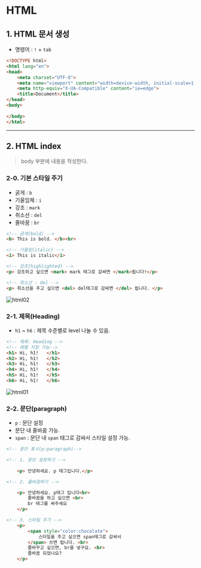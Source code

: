 # HTML

## 1. HTML 문서 생성

* 명령어 : `!` + `tab` 

```html
<!DOCTYPE html>
<html lang="en">
<head>
    <meta charset="UTF-8">
    <meta name="viewport" content="width=device-width, initial-scale=1.0">
    <meta http-equiv="X-UA-Compatible" content="ie=edge">
    <title>Document</title>
</head>
<body>
    
</body>
</html>
```



---

## 2. HTML index 

> body 부분에 내용을 작성한다.

### 2-0. 기본 스타일 주기

* 굵게 : `b`
* 기울임체 : `i`
* 강조 : `mark`
* 취소선 : `del`
* 줄바꿈 : `br`

```html
<!-- 굵게(bold) -->
<b> This is bold. </b><br>

<!-- 기울임(italic) -->
<i> This is italic</i>

<!-- 강조(highlighted) -->
<p> 강조하고 싶으면 <mark> mark 태그로 감싸면 </mark>됩니다!</p>

<!-- 취소선 : del -->
<p> 취소선을 주고 싶으면 <del> del태그로 감싸면 </del> 됩니다. </p>
```

![html02](images/html02.jpg)



### 2-1. 제목(Heading)

* `h1` ~ `h6` : 제목 수준별로 level 나눌 수 있음.

```html
<!-- 제목: Heading -->
<!-- 레벨 지정 가능-->
<h1> Hi, h1!   </h1>    
<h2> Hi, h1!   </h2>    
<h3> Hi, h1!   </h3>    
<h4> Hi, h1!   </h4>    
<h5> Hi, h1!   </h5>    
<h6> Hi, h1!   </h6>  
```

![html01](images/html01.jpg)



### 2-2. 문단(paragraph)

* `p` :  문단 설정
* 문단 내 줄바꿈 가능.
* `span` : 문단 내 `span` 태그로 감싸서 스타일 설정 가능.

```html
<!-- 문단 표시(p:paragraph)-->

<!-- 1. 문단 설정하기 -->
  
    <p> 안녕하세요. p 태그입니다.</p>

<!-- 2. 줄바꿈하기 -->

    <p> 안녕하세요. p태그 입니다<br>
        줄바꿈을 하고 싶으면 <br>
        br 태그를 써주세요
    </p>

<!-- 3. 스타일 주기 -->
    <p>
        <span style="color:chocolate">
            스타일을 주고 싶으면 span태그로 감싸서
        </span> 쓰면 됩니다. <br>
        줄바꾸고 싶으면, br을 넣구요. <br>
        줄바꿈 되었나요?
    </p>     
```

